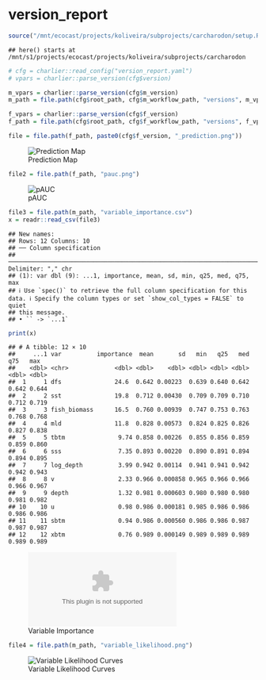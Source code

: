 version_report
================

``` r
source("/mnt/ecocast/projects/koliveira/subprojects/carcharodon/setup.R")
```

    ## here() starts at /mnt/s1/projects/ecocast/projects/koliveira/subprojects/carcharodon

``` r
# cfg = charlier::read_config("version_report.yaml")
# vpars = charlier::parse_version(cfg$version)

m_vpars = charlier::parse_version(cfg$m_version)
m_path = file.path(cfg$root_path, cfg$m_workflow_path, "versions", m_vpars[["major"]], m_vpars[["minor"]], cfg$m_version)

f_vpars = charlier::parse_version(cfg$f_version)
f_path = file.path(cfg$root_path, cfg$f_workflow_path, "versions", f_vpars[["major"]], f_vpars[["minor"]], cfg$f_version)
```

``` r
file = file.path(f_path, paste0(cfg$f_version, "_prediction.png"))
```

<figure>
<img
src="/mnt/s1/projects/ecocast/projects/koliveira/subprojects/carcharodon/workflows/forecast_workflow/versions/v01/0002/v01.0002.10/v01.0002.10_prediction.png"
alt="Prediction Map" />
<figcaption aria-hidden="true">Prediction Map</figcaption>
</figure>

``` r
file2 = file.path(f_path, "pauc.png")
```

<figure>
<img
src="/mnt/s1/projects/ecocast/projects/koliveira/subprojects/carcharodon/workflows/forecast_workflow/versions/v01/0002/v01.0002.10/pauc.png"
alt="pAUC" />
<figcaption aria-hidden="true">pAUC</figcaption>
</figure>

``` r
file3 = file.path(m_path, "variable_importance.csv")
x = readr::read_csv(file3)
```

    ## New names:
    ## Rows: 12 Columns: 10
    ## ── Column specification
    ## ──────────────────────────────────────────────────────────────────────────────────────────────────────────────────────── Delimiter: "," chr
    ## (1): var dbl (9): ...1, importance, mean, sd, min, q25, med, q75, max
    ## ℹ Use `spec()` to retrieve the full column specification for this data. ℹ Specify the column types or set `show_col_types = FALSE` to quiet
    ## this message.
    ## • `` -> `...1`

``` r
print(x)
```

    ## # A tibble: 12 × 10
    ##     ...1 var          importance  mean       sd   min   q25   med   q75   max
    ##    <dbl> <chr>             <dbl> <dbl>    <dbl> <dbl> <dbl> <dbl> <dbl> <dbl>
    ##  1     1 dfs               24.6  0.642 0.00223  0.639 0.640 0.642 0.642 0.644
    ##  2     2 sst               19.8  0.712 0.00430  0.709 0.709 0.710 0.712 0.719
    ##  3     3 fish_biomass      16.5  0.760 0.00939  0.747 0.753 0.763 0.768 0.768
    ##  4     4 mld               11.8  0.828 0.00573  0.824 0.825 0.826 0.827 0.838
    ##  5     5 tbtm               9.74 0.858 0.00226  0.855 0.856 0.859 0.859 0.860
    ##  6     6 sss                7.35 0.893 0.00220  0.890 0.891 0.894 0.894 0.895
    ##  7     7 log_depth          3.99 0.942 0.00114  0.941 0.941 0.942 0.942 0.943
    ##  8     8 v                  2.33 0.966 0.000858 0.965 0.966 0.966 0.966 0.967
    ##  9     9 depth              1.32 0.981 0.000603 0.980 0.980 0.980 0.981 0.982
    ## 10    10 u                  0.98 0.986 0.000181 0.985 0.986 0.986 0.986 0.986
    ## 11    11 sbtm               0.94 0.986 0.000560 0.986 0.986 0.987 0.987 0.987
    ## 12    12 xbtm               0.76 0.989 0.000149 0.989 0.989 0.989 0.989 0.989

<figure>
<embed
src="/mnt/s1/projects/ecocast/projects/koliveira/subprojects/carcharodon/workflows/modeling_workflow/versions/v01/000/v01.000.10/variable_importance.csv" />
<figcaption aria-hidden="true">Variable Importance</figcaption>
</figure>

``` r
file4 = file.path(m_path, "variable_likelihood.png")
```

<figure>
<img
src="/mnt/s1/projects/ecocast/projects/koliveira/subprojects/carcharodon/workflows/modeling_workflow/versions/v01/000/v01.000.10/variable_likelihood.png"
alt="Variable Likelihood Curves" />
<figcaption aria-hidden="true">Variable Likelihood Curves</figcaption>
</figure>
